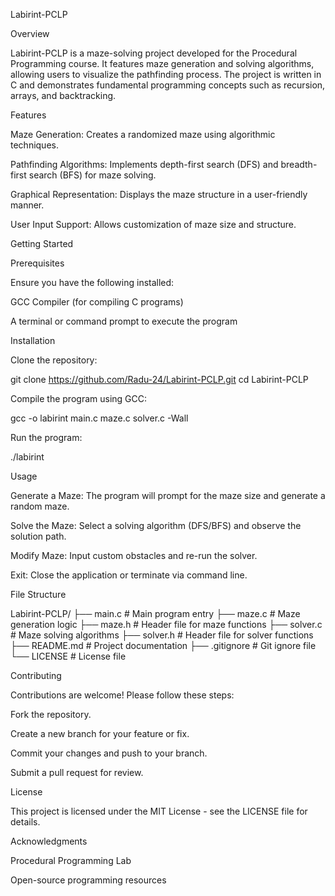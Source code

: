 Labirint-PCLP

Overview

Labirint-PCLP is a maze-solving project developed for the Procedural Programming course. It features maze generation and solving algorithms, allowing users to visualize the pathfinding process. The project is written in C and demonstrates fundamental programming concepts such as recursion, arrays, and backtracking.

Features

Maze Generation: Creates a randomized maze using algorithmic techniques.

Pathfinding Algorithms: Implements depth-first search (DFS) and breadth-first search (BFS) for maze solving.

Graphical Representation: Displays the maze structure in a user-friendly manner.

User Input Support: Allows customization of maze size and structure.

Getting Started

Prerequisites

Ensure you have the following installed:

GCC Compiler (for compiling C programs)

A terminal or command prompt to execute the program

Installation

Clone the repository:

git clone https://github.com/Radu-24/Labirint-PCLP.git
cd Labirint-PCLP

Compile the program using GCC:

gcc -o labirint main.c maze.c solver.c -Wall

Run the program:

./labirint

Usage

Generate a Maze: The program will prompt for the maze size and generate a random maze.

Solve the Maze: Select a solving algorithm (DFS/BFS) and observe the solution path.

Modify Maze: Input custom obstacles and re-run the solver.

Exit: Close the application or terminate via command line.

File Structure

Labirint-PCLP/
├── main.c          # Main program entry
├── maze.c          # Maze generation logic
├── maze.h          # Header file for maze functions
├── solver.c        # Maze solving algorithms
├── solver.h        # Header file for solver functions
├── README.md       # Project documentation
├── .gitignore      # Git ignore file
└── LICENSE         # License file

Contributing

Contributions are welcome! Please follow these steps:

Fork the repository.

Create a new branch for your feature or fix.

Commit your changes and push to your branch.

Submit a pull request for review.

License

This project is licensed under the MIT License - see the LICENSE file for details.

Acknowledgments

Procedural Programming Lab

Open-source programming resources
